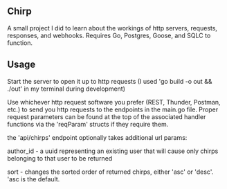 Chirp
-----
A small project I did to learn about the workings of http servers, requests, responses, and webhooks. Requires Go, Postgres, Goose, and SQLC to function.

Usage
-----
Start the server to open it up to http requests (I used 'go build -o out && ./out' in my terminal during development)

Use whichever http request software you prefer (REST, Thunder, Postman, etc.) to send you http requests to the endpoints in the main.go file. Proper request parameters can be found at the top of the associated handler functions via the 'reqParam' structs if they require them.

the 'api/chirps' endpoint optionally takes additional url params: 

author_id - a uuid representing an existing user that will cause only chirps belonging to that user to be returned

sort - changes the sorted order of returned chirps, either 'asc' or 'desc'. 'asc is the default.
